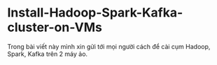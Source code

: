 # Install-Hadoop-Spark-Kafka-cluster-on-VMs
Trong bài viết này mình xin gửi tới mọi người cách để cài cụm Hadoop, Spark, Kafka trên 2 máy ảo.
